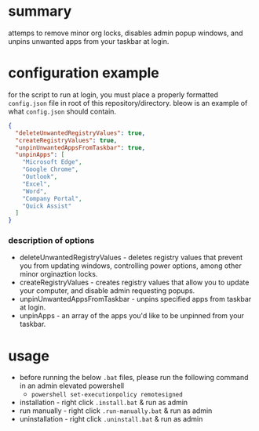 # summary

attemps to remove minor org locks, disables admin popup windows, and unpins unwanted apps from your taskbar at login.

# configuration example

for the script to run at login, you must place a properly formatted `config.json` file in root of this repository/directory. bleow is an example of what `config.json` should contain.

```json
{
  "deleteUnwantedRegistryValues": true,
  "createRegistryValues": true,
  "unpinUnwantedAppsFromTaskbar": true,
  "unpinApps": [
    "Microsoft Edge",
    "Google Chrome",
    "Outlook",
    "Excel",
    "Word",
    "Company Portal",
    "Quick Assist"
  ]
}
```

### description of options

- deleteUnwantedRegistryValues - deletes registry values that prevent you from updating windows, controlling power options, among other minor orginaztion locks.
- createRegistryValues - creates registry values that allow you to update your computer, and disable admin requesting popups.
- unpinUnwantedAppsFromTaskbar - unpins specified apps from taskbar at login.
- unpinApps - an array of the apps you'd like to be unpinned from your taskbar.

# usage

- before running the below `.bat` files, please run the following command in an admin elevated powershell
  - ```powershell set-executionpolicy remotesigned```
- installation - right click `.install.bat` & run as admin
- run manually - right click `.run-manually.bat` & run as admin
- uninstallation - right click `.uninstall.bat` & run as admin

